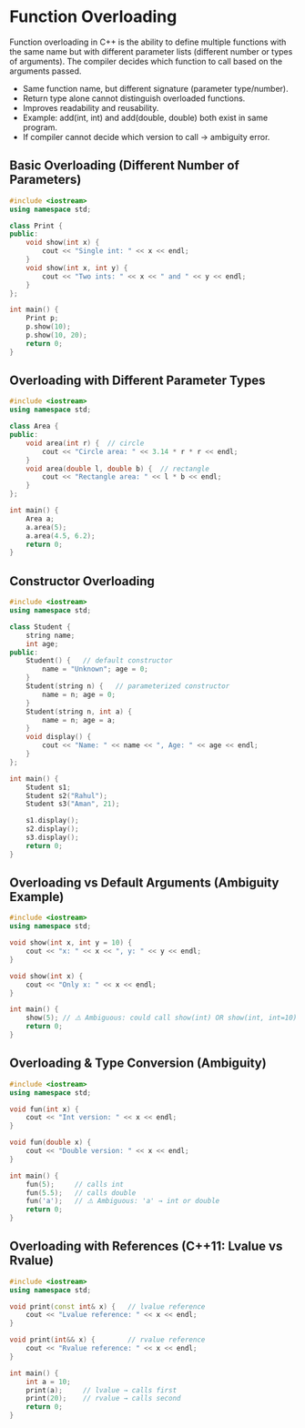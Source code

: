 # Function Overloading
Function overloading in C++ is the ability to define multiple functions with the same name but with different parameter lists (different number or types of arguments). The compiler decides which function to call based on the arguments passed.
- Same function name, but different signature (parameter type/number).
- Return type alone cannot distinguish overloaded functions.
- Improves readability and reusability.
- Example: add(int, int) and add(double, double) both exist in same program.
- If compiler cannot decide which version to call → ambiguity error.

## Basic Overloading (Different Number of Parameters)
```cpp
#include <iostream>
using namespace std;

class Print {
public:
    void show(int x) {
        cout << "Single int: " << x << endl;
    }
    void show(int x, int y) {
        cout << "Two ints: " << x << " and " << y << endl;
    }
};

int main() {
    Print p;
    p.show(10);
    p.show(10, 20);
    return 0;
}
```

## Overloading with Different Parameter Types
```cpp
#include <iostream>
using namespace std;

class Area {
public:
    void area(int r) {  // circle
        cout << "Circle area: " << 3.14 * r * r << endl;
    }
    void area(double l, double b) {  // rectangle
        cout << "Rectangle area: " << l * b << endl;
    }
};

int main() {
    Area a;
    a.area(5);
    a.area(4.5, 6.2);
    return 0;
}
```

## Constructor Overloading
```cpp
#include <iostream>
using namespace std;

class Student {
    string name;
    int age;
public:
    Student() {   // default constructor
        name = "Unknown"; age = 0;
    }
    Student(string n) {   // parameterized constructor
        name = n; age = 0;
    }
    Student(string n, int a) {
        name = n; age = a;
    }
    void display() {
        cout << "Name: " << name << ", Age: " << age << endl;
    }
};

int main() {
    Student s1;
    Student s2("Rahul");
    Student s3("Aman", 21);

    s1.display();
    s2.display();
    s3.display();
    return 0;
}
```

## Overloading vs Default Arguments (Ambiguity Example)
```cpp
#include <iostream>
using namespace std;

void show(int x, int y = 10) {
    cout << "x: " << x << ", y: " << y << endl;
}

void show(int x) {
    cout << "Only x: " << x << endl;
}

int main() {
    show(5); // ⚠️ Ambiguous: could call show(int) OR show(int, int=10)
    return 0;
}
```

## Overloading & Type Conversion (Ambiguity)
```cpp
#include <iostream>
using namespace std;

void fun(int x) {
    cout << "Int version: " << x << endl;
}

void fun(double x) {
    cout << "Double version: " << x << endl;
}

int main() {
    fun(5);     // calls int
    fun(5.5);   // calls double
    fun('a');   // ⚠️ Ambiguous: 'a' → int or double
    return 0;
}
```

## Overloading with References (C++11: Lvalue vs Rvalue)
```cpp
#include <iostream>
using namespace std;

void print(const int& x) {   // lvalue reference
    cout << "Lvalue reference: " << x << endl;
}

void print(int&& x) {        // rvalue reference
    cout << "Rvalue reference: " << x << endl;
}

int main() {
    int a = 10;
    print(a);     // lvalue → calls first
    print(20);    // rvalue → calls second
    return 0;
}
```

